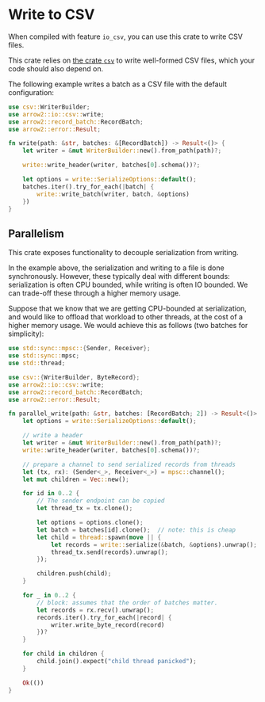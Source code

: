# Write to CSV

When compiled with feature `io_csv`, you can use this crate to write CSV files.

This crate relies on [the crate `csv`](https://crates.io/crates/csv) to write well-formed CSV files,
which your code should also depend on.

The following example writes a batch as a CSV file with the default configuration:

```rust
use csv::WriterBuilder;
use arrow2::io::csv::write;
use arrow2::record_batch::RecordBatch;
use arrow2::error::Result;

fn write(path: &str, batches: &[RecordBatch]) -> Result<()> {
    let writer = &mut WriterBuilder::new().from_path(path)?;

    write::write_header(writer, batches[0].schema())?;

    let options = write::SerializeOptions::default();
    batches.iter().try_for_each(|batch| {
        write::write_batch(writer, batch, &options)
    })
}
```

## Parallelism

This crate exposes functionality to decouple serialization from writing.

In the example above, the serialization and writing to a file is done synchronously.
However, these typically deal with different bounds: serialization is often CPU bounded, while
writing is often IO bounded. We can trade-off these through a higher memory usage.

Suppose that we know that we are getting CPU-bounded at serialization, and would like to offload
that workload to other threads, at the cost of a higher memory usage. We would achieve this as
follows (two batches for simplicity):

```rust
use std::sync::mpsc::{Sender, Receiver};
use std::sync::mpsc;
use std::thread;

use csv::{WriterBuilder, ByteRecord};
use arrow2::io::csv::write;
use arrow2::record_batch::RecordBatch;
use arrow2::error::Result;

fn parallel_write(path: &str, batches: [RecordBatch; 2]) -> Result<()> {
    let options = write::SerializeOptions::default();

    // write a header
    let writer = &mut WriterBuilder::new().from_path(path)?;
    write::write_header(writer, batches[0].schema())?;

    // prepare a channel to send serialized records from threads
    let (tx, rx): (Sender<_>, Receiver<_>) = mpsc::channel();
    let mut children = Vec::new();

    for id in 0..2 {
        // The sender endpoint can be copied
        let thread_tx = tx.clone();

        let options = options.clone();
        let batch = batches[id].clone();  // note: this is cheap
        let child = thread::spawn(move || {
            let records = write::serialize(&batch, &options).unwrap();
            thread_tx.send(records).unwrap();
        });

        children.push(child);
    }

    for _ in 0..2 {
        // block: assumes that the order of batches matter.
        let records = rx.recv().unwrap();
        records.iter().try_for_each(|record| {
            writer.write_byte_record(record)
        })?
    }

    for child in children {
        child.join().expect("child thread panicked");
    }

    Ok(())
}
```
